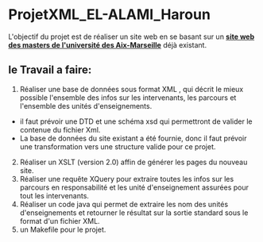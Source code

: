 # ProjetXML_EL-ALAMI_Haroun
L'objectif du projet est de réaliser un site web en se basant sur un **[site web des masters de l'université des Aix-Marseille](http://masterinfo.univ-mrs.fr/)** déjà existant.
## le Travail a faire: 
1. Réaliser une base de données sous format XML , qui décrit le mieux possible l'ensemble des infos sur les intervenants, les parcours et l'ensemble des unités d'enseignements.
  * il faut prévoir une DTD et une schéma xsd qui permettront de valider le contenue du fichier Xml.
  * La base de données du site existant a été fournie, donc il faut prévoir une transformation vers une structure valide pour ce projet.
2. Réaliser un XSLT (version 2.0) affin de générer les pages du nouveau site.
3. Réaliser une requête XQuery pour extraire toutes les infos sur les parcours en responsabilité et les unité d'enseignement assurées pour tout les intervenants.
4. Réaliser un code java qui permet de extraire les nom des unités d'enseignements et retourner le résultat sur la sortie standard sous le format d'un fichier XML.
5. un Makefile pour le projet.
